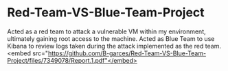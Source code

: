 # Red-Team-VS-Blue-Team-Project
Acted as a red team to attack a vulnerable VM within my environment, ultimately gaining root access to the machine. Acted as Blue Team to use Kibana to review logs taken during the attack implemented as the red team.
<embed src="https://github.com/B-garces/Red-Team-VS-Blue-Team-Project/files/7349078/Report.1.pdf"</embed>
